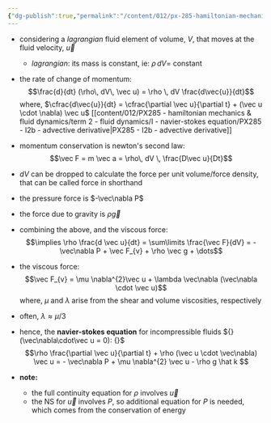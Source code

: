 ```yaml
---
{"dg-publish":true,"permalink":"/content/012/px-285-hamiltonian-mechanics-and-fluid-dynamics/term-2-fluid-dynamics/i-navier-stokes-equation/px-285-i2a-conservation-of-momentum/","noteIcon":"1","created":"2025-01-31T13:44:21.284+00:00","updated":"2025-01-31T14:21:04.257+00:00"}
---
```


- considering a *lagrangian* fluid element of volume, $V$, that moves at the fluid velocity, ${} \vec u {}$
	- *lagrangian*: its mass is constant, ie: $\rho\,dV =$ constant
- the rate of change of momentum:
$$\frac{d}{dt} (\rho\, dV\, \vec u) = \rho \, dV \frac{d\vec{u}}{dt}$$
	where, $\cfrac{d\vec{u}}{dt} = \cfrac{\partial \vec u}{\partial t} + (\vec u \cdot \nabla) \vec u$
[[content/012/PX285 - hamiltonian mechanics & fluid dynamics/term 2 - fluid dynamics/I - navier-stokes equation/PX285 - I2b - advective derivative\|PX285 - I2b - advective derivative]]
- momentum conservation is newton's second law:
$$\vec F = m \vec a  = \rho\, dV \, \frac{D\vec u}{Dt}$$
- $dV$ can be dropped to calculate the force per unit volume/force density, that can be called force in shorthand

- the pressure force is $-\vec\nabla P$
- the force due to gravity is $\rho \vec g$

- combining the above, and the viscous force:
$$\implies \rho \frac{d \vec u}{dt} = \sum\limits \frac{\vec F}{dV} = - \vec\nabla P + \vec F_{v} + \rho \vec g + \dots$$
- the viscous force:
$$\vec F_{v} = \mu \nabla^{2}\vec u + \lambda \vec\nabla (\vec\nabla \cdot \vec u)$$
	where, $\mu$ and $\lambda$ arise from the shear and volume viscosities, respectively
- often, $\lambda \approx \mu/3$

- hence, the **navier-stokes equation** for incompressible fluids ${} (\vec\nabla\cdot\vec u = 0): {}$
$$\rho \frac{\partial \vec u}{\partial t} + \rho (\vec u \cdot \vec\nabla) \vec u = - \vec\nabla P + \mu \nabla^{2} \vec u - \rho g \hat k $$
- **note:**
	- the full continuity equation for $\rho$ involves ${} \vec u$
	- the NS for $\vec u$ involves $P$, so additional equation for $P$ is needed, which comes from the conservation of energy
